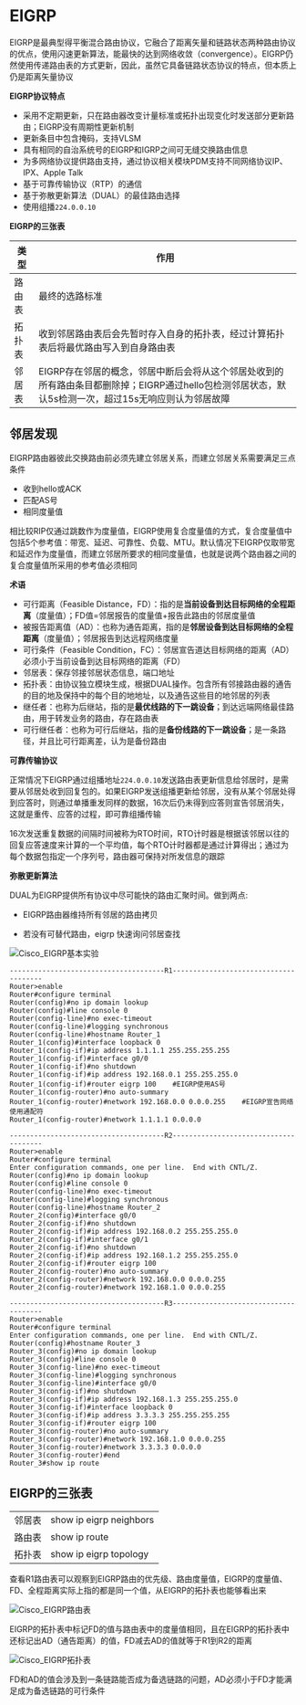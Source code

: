 # EIGRP

EIGRP是最典型得平衡混合路由协议，它融合了距离矢量和链路状态两种路由协议的优点，使用闪速更新算法，能最快的达到网络收敛（convergence）。EIGRP仍然使用传递路由表的方式更新，因此，虽然它具备链路状态协议的特点，但本质上仍是距离矢量协议

**EIGRP协议特点**

- 采用不定期更新，只在路由器改变计量标准或拓扑出现变化时发送部分更新路由；EIGRP没有周期性更新机制
- 更新条目中包含掩码，支持VLSM
- 具有相同的自治系统号的EIGRP和IGRP之间可无缝交换路由信息
- 为多网络协议提供路由支持，通过协议相关模块PDM支持不同网络协议IP、IPX、Apple Talk
- 基于可靠传输协议（RTP）的通信
- 基于弥散更新算法（DUAL）的最佳路由选择
- 使用组播`224.0.0.10`

**EIGRP的三张表**

| 类型   | 作用                                                         |
| ------ | ------------------------------------------------------------ |
| 路由表 | 最终的选路标准                                               |
| 拓扑表 | 收到邻居路由表后会先暂时存入自身的拓扑表，经过计算拓扑表后将最优路由写入到自身路由表 |
| 邻居表 | EIGRP存在邻居的概念，邻居中断后会将从这个邻居处收到的所有路由条目都删除掉；EIGRP通过hello包检测邻居状态，默认5s检测一次，超过15s无响应则认为邻居故障 |

## 邻居发现

EIGRP路由器彼此交换路由前必须先建立邻居关系，而建立邻居关系需要满足三点条件

- 收到hello或ACK
- 匹配AS号
- 相同度量值

相比较RIP仅通过跳数作为度量值，EIGRP使用复合度量值的方式，复合度量值中包括5个参考值：带宽、延迟、可靠性、负载、MTU。默认情况下EIGRP仅取带宽和延迟作为度量值，而建立邻居所要求的相同度量值，也就是说两个路由器之间的复合度量值所采用的参考值必须相同

**术语**

- 可行距离（Feasible Distance，FD）：指的是**当前设备到达目标网络的全程距离**（度量值）；FD值=邻居报告的度量值+报告此路由的邻居度量值
- 被报告距离值（AD）：也称为通告距离，指的是**邻居设备到达目标网络的全程距离**（度量值）；邻居报告到达远程网络度量
- 可行条件（Feasible Condition，FC）：邻居宣告道达目标网络的距离（AD）必须小于当前设备到达目标网络的距离（FD）
- 邻居表：保存邻接邻居状态信息，端口地址
- 拓扑表：由协议独立模块生成，根据DUAL操作。包含所有邻接路由器的通告的目的地及保持中的每个目的地地址，以及通告这些目的地邻居的列表
- 继任者：也称为后继站，指的是**最优线路的下一跳设备**；到达远端网络最佳路由，用于转发业务的路由，存在路由表
- 可行继任者：也称为可行后继站，指的是**备份线路的下一跳设备**；是一条路径，并且比可行距离差，认为是备份路由

**可靠传输协议**

正常情况下EIGRP通过组播地址`224.0.0.10`发送路由表更新信息给邻居时，是需要从邻居处收到回复包的。如果EIGRP发送组播更新给邻居，没有从某个邻居处得到应答时，则通过单播重发同样的数据，16次后仍未得到应答则宣告邻居消失，这就是重传、应答的过程，即可靠组播传输

16次发送重复数据的间隔时间被称为RTO时间，RTO计时器是根据该邻居以往的回复应答速度来计算的一个平均值，每个RTO计时器都是通过计算得出；通过为每个数据包指定一个序列号，路由器可保持对所发信息的跟踪

**弥散更新算法**

DUAL为EIGRP提供所有协议中尽可能快的路由汇聚时间。做到两点:

- EIGRP路由器维持所有邻居的路由拷贝

- 若没有可替代路由，eigrp 快速询问邻居查找

![Cisco_EIGRP基本实验](https://www.z4a.net/images/2024/05/13/Cisco_EIGRP.png)

```IOS
--------------------------------------R1--------------------------------------
Router>enable
Router#configure terminal 
Router(config)#no ip domain lookup
Router(config)#line console 0
Router(config-line)#no exec-timeout
Router(config-line)#logging synchronous
Router(config-line)#hostname Router_1
Router_1(config)#interface loopback 0
Router_1(config-if)#ip address 1.1.1.1 255.255.255.255
Router_1(config-if)#interface g0/0
Router_1(config-if)#no shutdown
Router_1(config-if)#ip address 192.168.0.1 255.255.255.0
Router_1(config-if)#router eigrp 100    #EIGRP使用AS号
Router_1(config-router)#no auto-summary
Router_1(config-router)#network 192.168.0.0 0.0.0.255    #EIGRP宣告网络使用通配符
Router_1(config-router)#network 1.1.1.1 0.0.0.0

--------------------------------------R2--------------------------------------
Router>enable
Router#configure terminal
Enter configuration commands, one per line.  End with CNTL/Z.
Router(config)#no ip domain lookup
Router(config)#line console 0
Router(config-line)#no exec-timeout
Router(config-line)#logging synchronous
Router(config-line)#hostname Router_2
Router_2(config)#interface g0/0
Router_2(config-if)#no shutdown
Router_2(config-if)#ip address 192.168.0.2 255.255.255.0
Router_2(config-if)#interface g0/1
Router_2(config-if)#no shutdown
Router_2(config-if)#ip address 192.168.1.2 255.255.255.0
Router_2(config-if)#router eigrp 100
Router_2(config-router)#no auto-summary
Router_2(config-router)#network 192.168.0.0 0.0.0.255
Router_2(config-router)#network 192.168.1.0 0.0.0.255

--------------------------------------R3--------------------------------------
Router>enable
Router#configure terminal
Enter configuration commands, one per line.  End with CNTL/Z.
Router(config)#hostname Router_3
Router_3(config)#no ip domain lookup
Router_3(config)#line console 0
Router_3(config-line)#no exec-timeout
Router_3(config-line)#logging synchronous
Router_3(config-line)#interface g0/0
Router_3(config-if)#no shutdown
Router_3(config-if)#ip address 192.168.1.3 255.255.255.0
Router_3(config-if)#interface loopback 0
Router_3(config-if)#ip address 3.3.3.3 255.255.255.255
Router_3(config-if)#router eigrp 100
Router_3(config-router)#no auto-summary
Router_3(config-router)#network 192.168.1.0 0.0.0.255
Router_3(config-router)#network 3.3.3.3 0.0.0.0
Router_3(config-router)#end
Router_3#show ip route
```

## EIGRP的三张表

<table>
    <tr>
    	<td>邻居表</td>
        <td>show ip eigrp neighbors</td>
    </tr>
    <tr>
    	<td>路由表</td>
        <td>show ip route</td>
    </tr>
    <tr>
    	<td>拓扑表</td>
        <td>show ip eigrp topology</td>
    </tr>
</table>

查看R1路由表可以观察到EIGRP路由的优先级、路由度量值，EIGRP的度量值、FD、全程距离实际上指的都是同一个值，从EIGRP的拓扑表也能够看出来

![Cisco_EIGRP路由表](https://www.z4a.net/images/2024/05/13/Cisco_EIGRP26da801c386ba162.png)

EIGRP的拓扑表中标记FD的值与路由表中的度量值相同，且在EIGRP的拓扑表中还标记出AD（通告距离）的值，FD减去AD的值就等于R1到R2的距离

![Cisco_EIGRP拓扑表](https://www.z4a.net/images/2024/05/13/Cisco_EIGRP3f490455d9da96bb.png)

FD和AD的值会涉及到一条链路能否成为备选链路的问题，AD必须小于FD才能满足成为备选链路的可行条件

